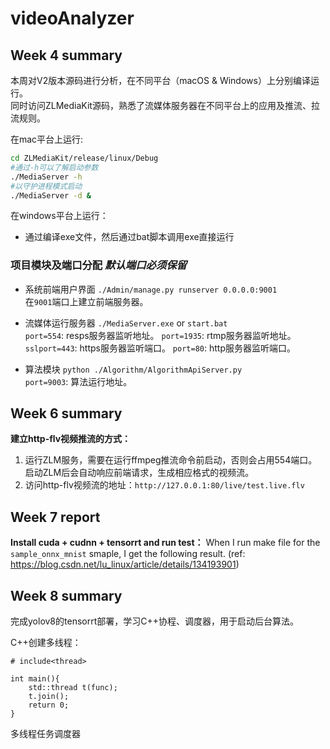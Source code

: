 # videoAnalyzer

## Week 4 summary  

本周对V2版本源码进行分析，在不同平台（macOS & Windows）上分别编译运行。\
同时访问ZLMediaKit源码，熟悉了流媒体服务器在不同平台上的应用及推流、拉流规则。

在mac平台上运行:

```bash
cd ZLMediaKit/release/linux/Debug
#通过-h可以了解启动参数
./MediaServer -h
#以守护进程模式启动
./MediaServer -d &
```

在windows平台上运行：

* 通过编译exe文件，然后通过bat脚本调用exe直接运行

### 项目模块及端口分配  _默认端口必须保留_

* 系统前端用户界面 `./Admin/manage.py runserver 0.0.0.0:9001` \
在`9001`端口上建立前端服务器。
* 流媒体运行服务器 `./MediaServer.exe` or `start.bat`\
`port=554`: resps服务器监听地址。
`port=1935`: rtmp服务器监听地址。
`sslport=443`: https服务器监听端口。
`port=80`: http服务器监听端口。

* 算法模块 `python ./Algorithm/AlgorithmApiServer.py`\
`port=9003`: 算法运行地址。

## Week 6 summary

**建立http-flv视频推流的方式：**

1. 运行ZLM服务，需要在运行ffmpeg推流命令前启动，否则会占用554端口。启动ZLM后会自动响应前端请求，生成相应格式的视频流。
2. 访问http-flv视频流的地址：`http://127.0.0.1:80/live/test.live.flv`


## Week 7 report

**Install cuda + cudnn + tensorrt and run test：**
When I run make file for the `sample_onnx_mnist` smaple, I get the following result. (ref: https://blog.csdn.net/lu_linux/article/details/134193901)


## Week 8 summary
完成yolov8的tensorrt部署，学习C++协程、调度器，用于启动后台算法。 

C++创建多线程：
```
# include<thread>

int main(){
    std::thread t(func);
    t.join();
    return 0;
}
```

多线程任务调度器